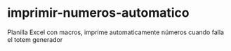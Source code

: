 # imprimir-numeros-automatico
Planilla Excel con macros, imprime automaticamente números cuando falla el totem generador
